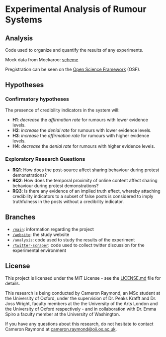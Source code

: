 # Experimental Analysis of Rumour Systems

## Analysis

Code used to organize and quantify the results of any experiments.

Mock data from Mockaroo: [scheme](https://www.mockaroo.com/schemas/294135)

Pregistration can be seen on the [Open Science Framework](https://osf.io/6ug4m/) (OSF).

## Hypotheses

### Confirmatory hypotheses

The presence of credibility indicators in the system will:

- **H1**: *decrease* the *affirmation rate* for rumours with lower evidence levels.
- **H2**: *increase* the *denial rate* for rumours with lower evidence levels.
- **H3**: *increase* the *affirmation rate* for rumours with higher evidence levels.
- **H4**: *decrease* the *denial rate* for rumours with higher evidence levels.

### Exploratory Research Questions

- **RQ1**: How does the post-source affect sharing behaviour during protest demonstrations?
- **RQ2**: How does the temporal proximity of online content affect sharing behaviour during protest demonstrations?
- **RQ3**: Is there any evidence of an implied truth effect, whereby attaching credibility indicators to a subset of false posts is considered to imply truthfulness in the posts without a credibility indicator.

## Branches

* [`/main`](https://github.com/cameron-raymond/SDS-Thesis/tree/main): information regarding the project
* [`/website`](https://github.com/cameron-raymond/SDS-Thesis/tree/website): the study website
* `/analysis`: code used to study the results of the experiment
* [`/twitter-scraper`](https://github.com/cameron-raymond/SDS-Thesis/tree/twitter-scraper): code used to collect twitter discussion for the experimental environment
  
## License

This project is licensed under the MIT License - see the [LICENSE.md](https://github.com/cameron-raymond/SDS-Thesis/blob/main/LICENSE.md) file for details.

This research is being conducted by Cameron Raymond, an MSc student at the University of Oxford, under the supervision of Dr. Peaks Krafft and Dr. Joss Wright, faculty members at the the University of the Arts London and the University of Oxford respectively - and in collaboration with Dr. Emma Spiro a faculty member at the University of Washington.

If you have any questions about this research, do not hesitate to contact Cameron Raymond at [cameron.raymond@oii.ox.ac.uk](mailto:cameron.raymond@oii.ox.ac.uk).
